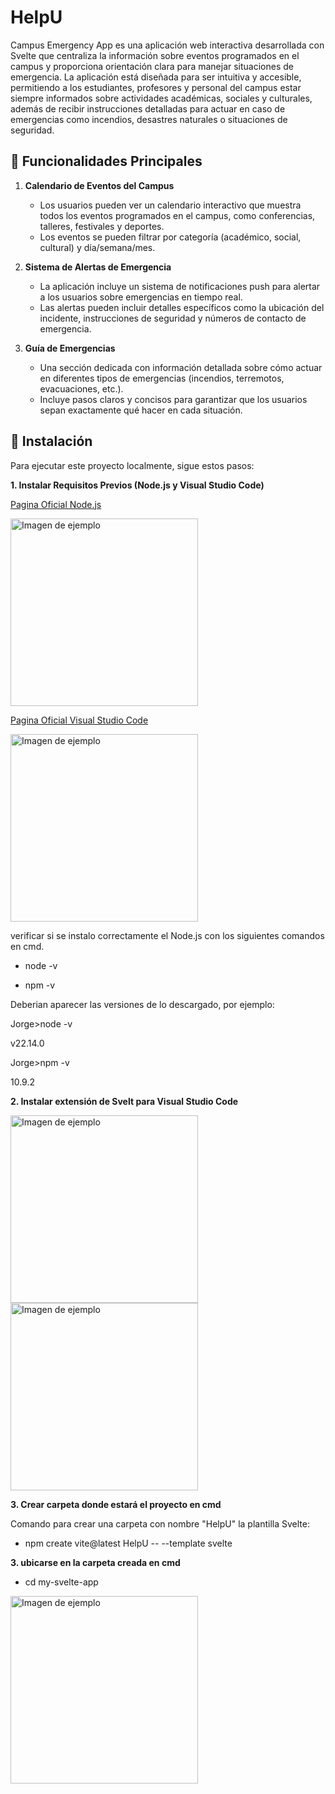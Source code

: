# HelpU



Campus Emergency App es una aplicación web interactiva desarrollada con Svelte que centraliza la información sobre eventos programados en el campus y proporciona orientación clara para manejar situaciones de emergencia. La aplicación está diseñada para ser intuitiva y accesible, permitiendo a los estudiantes, profesores y personal del campus estar siempre informados sobre actividades académicas, sociales y culturales, además de recibir instrucciones detalladas para actuar en caso de emergencias como incendios, desastres naturales o situaciones de seguridad.

## 🌟 Funcionalidades Principales

1. **Calendario de Eventos del Campus**  
   - Los usuarios pueden ver un calendario interactivo que muestra todos los eventos programados en el campus, como conferencias, talleres, festivales y deportes.
   - Los eventos se pueden filtrar por categoría (académico, social, cultural) y día/semana/mes.

2. **Sistema de Alertas de Emergencia**  
   - La aplicación incluye un sistema de notificaciones push para alertar a los usuarios sobre emergencias en tiempo real.
   - Las alertas pueden incluir detalles específicos como la ubicación del incidente, instrucciones de seguridad y números de contacto de emergencia.

3. **Guía de Emergencias**  
   - Una sección dedicada con información detallada sobre cómo actuar en diferentes tipos de emergencias (incendios, terremotos, evacuaciones, etc.).
   - Incluye pasos claros y concisos para garantizar que los usuarios sepan exactamente qué hacer en cada situación.

## 🚀 Instalación

Para ejecutar este proyecto localmente, sigue estos pasos:

**1. Instalar Requisitos Previos (Node.js y Visual Studio Code)**

[Pagina Oficial Node.js](https://nodejs.org/es)

<img src="https://github.com/user-attachments/assets/77290b22-f086-4f04-ad00-01ba0b204fbf" alt="Imagen de ejemplo" width="300"/>


[Pagina Oficial Visual Studio Code](https://code.visualstudio.com/)

<img src="https://github.com/user-attachments/assets/0fafe3f5-69a7-4edc-a642-00cde8bb4233" alt="Imagen de ejemplo" width="300"/>

verificar si se instalo correctamente el Node.js con los siguientes comandos en cmd.

   - node -v

   - npm -v

Deberian aparecer las versiones de lo descargado, por ejemplo:

   Jorge>node -v
   
   v22.14.0
   
   Jorge>npm -v
   
   10.9.2

**2. Instalar extensión de Svelt para Visual Studio Code**

<img src="https://github.com/user-attachments/assets/08debe64-e12c-4137-bc80-9cf2df963b3f" alt="Imagen de ejemplo" width="300"/>

<img src="https://github.com/user-attachments/assets/dc931e17-1df9-4794-bab9-dea8b656d032" alt="Imagen de ejemplo" width="300"/>

**3. Crear carpeta donde estará el proyecto en cmd**

Comando para crear una carpeta con nombre "HelpU" la plantilla Svelte:

- npm create vite@latest HelpU -- --template svelte


**3. ubicarse en la carpeta creada en cmd**
- cd my-svelte-app
  
<img src="https://github.com/user-attachments/assets/c2215d82-3021-4f3d-8f00-9d96a1ea3192" alt="Imagen de ejemplo" width="300"/>






